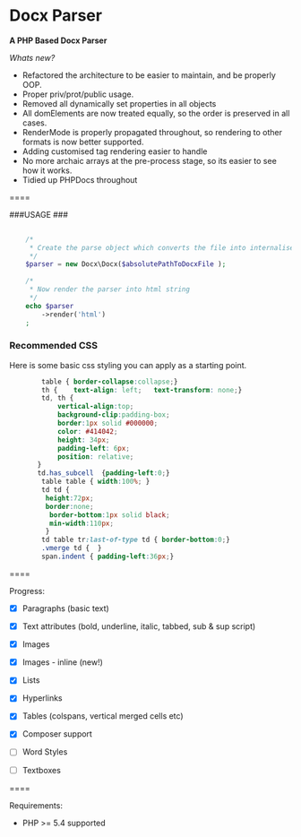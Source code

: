 Docx Parser
====

**A PHP Based Docx Parser**


*Whats new?* 

* Refactored the architecture to be easier to maintain, and be properly OOP.
* Proper priv/prot/public usage.
* Removed all dynamically set properties in all objects
* All domElements are now treated equally, so the order is preserved in all cases.
* RenderMode is properly propagated throughout, so rendering to other formats is now better supported.
* Adding customised tag rendering easier to handle
* No more archaic arrays at the pre-process stage, so its easier to see how it works.
* Tidied up PHPDocs throughout


====

###USAGE ###

````php
    
    /*
     * Create the parse object which converts the file into internalised objects
     */
    $parser = new Docx\Docx($absolutePathToDocxFile );
    
    /*
     * Now render the parser into html string  
     */
    echo $parser
        ->render('html')
    ;
````

### Recommended CSS ###  

Here is some basic css styling you can apply as a starting point.

````css
		table { border-collapse:collapse;} 
		th {    text-align: left;   text-transform: none;}
		td, th { 
			vertical-align:top;
			background-clip:padding-box;
		    border:1px solid #000000;
		    color: #414042;
		    height: 34px;
		    padding-left: 6px;
		    position: relative;
 	   }
 	   td.has_subcell  {padding-left:0;}
		table table { width:100%; }
		td td {
		 height:72px;  
		 border:none;
		  border-bottom:1px solid black; 
		  min-width:110px;
		 } 
		td table tr:last-of-type td { border-bottom:0;}
		.vmerge td {  }
		span.indent { padding-left:36px;} 
````

====

Progress: 
* [x] Paragraphs (basic text)
* [x] Text attributes (bold, underline, italic, tabbed, sub & sup script) 
* [x] Images
* [x] Images - inline (new!)
* [x] Lists
* [x] Hyperlinks
* [x] Tables (colspans, vertical merged cells etc)
* [x] Composer support
* [ ] Word Styles
* [ ] Textboxes


====


Requirements:

- PHP >= 5.4 supported